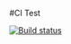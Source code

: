 #CI Test

[![Build status](https://ci.appveyor.com/api/projects/status/qd393sa7h1d14rd5?svg=true)](https://ci.appveyor.com/project/Stimul88/typescript)
